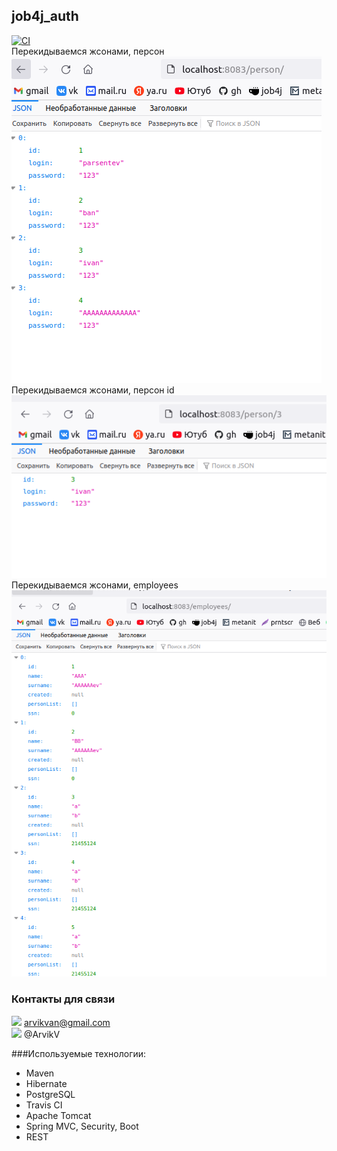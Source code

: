 ## job4j_auth
[![CI](https://github.com/ArvikVan/job4j_auth/actions/workflows/Createmain.yml/badge.svg?branch=master)](https://github.com/ArvikVan/job4j_auth/actions/workflows/Createmain.yml)
<br>Перекидываемся жсонами, персон
<br>![](img/1.png)
<br>Перекидываемся жсонами, персон id
<br>![](img/2.png)
<br>Перекидываемся жсонами, employees
<br>![](img/3.png)
### Контакты для связи<br>
<img src="https://img.icons8.com/clouds/100/000000/gmail-new.png" width="10"/> arvikvan@gmail.com<br>
<img src="https://img.icons8.com/color/100/000000/telegram-app--v2.png" width="10"/> @ArvikV

###Используемые технологии:
- Maven
- Hibernate
- PostgreSQL
- Travis CI
- Apache Tomcat
- Spring MVC, Security, Boot
- REST

